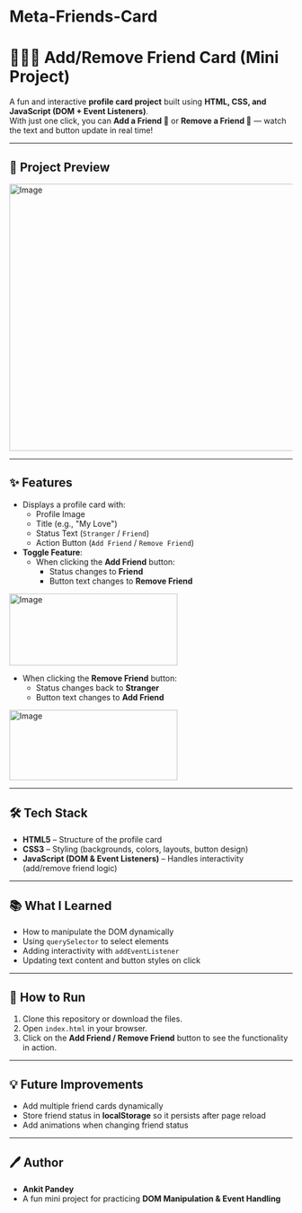 # Meta-Friends-Card
# 🧑‍🤝‍🧑 Add/Remove Friend Card (Mini Project)

A fun and interactive **profile card project** built using **HTML, CSS, and JavaScript (DOM + Event Listeners)**.  
With just one click, you can **Add a Friend 🤝** or **Remove a Friend 🚫** — watch the text and button update in real time!

---

## 📸 Project Preview
<img width="777" height="475" alt="Image" src="https://github.com/user-attachments/assets/2c7b61fd-6ce7-4dbf-b4c9-a0844d389fd4" />

---

## ✨ Features
- Displays a profile card with:
  - Profile Image
  - Title (e.g., "My Love")
  - Status Text (`Stranger` / `Friend`)
  - Action Button (`Add Friend` / `Remove Friend`)
- **Toggle Feature**:
  - When clicking the **Add Friend** button:
    - Status changes to **Friend**
    - Button text changes to **Remove Friend**
<img width="299" height="128" alt="Image" src="https://github.com/user-attachments/assets/079d8d6d-fd9d-4e0a-b990-6fdd231f137b" />

  - When clicking the **Remove Friend** button:
    - Status changes back to **Stranger**
    - Button text changes to **Add Friend**
<img width="299" height="125" alt="Image" src="https://github.com/user-attachments/assets/5eb89399-f65f-4092-894a-bfda8c71f8df" />

---

## 🛠️ Tech Stack
- **HTML5** – Structure of the profile card  
- **CSS3** – Styling (backgrounds, colors, layouts, button design)  
- **JavaScript (DOM & Event Listeners)** – Handles interactivity (add/remove friend logic)  

---

## 📚 What I Learned
- How to manipulate the DOM dynamically  
- Using `querySelector` to select elements  
- Adding interactivity with `addEventListener`  
- Updating text content and button styles on click  

---

## 🚀 How to Run
1. Clone this repository or download the files.  
2. Open `index.html` in your browser.  
3. Click on the **Add Friend / Remove Friend** button to see the functionality in action.  

---

## 💡 Future Improvements
- Add multiple friend cards dynamically  
- Store friend status in **localStorage** so it persists after page reload  
- Add animations when changing friend status  

---

## 🖊️ Author
- **Ankit Pandey**  
- A fun mini project for practicing **DOM Manipulation & Event Handling**
